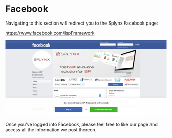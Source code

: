 Facebook
==========

Navigating to this section will redirect you to the Splynx Facebook page:

https://www.facebook.com/IspFramework

![Facebook](facebook.png)

Once you've logged into Facebook, please feel free to like our page and access all the information we post thereon.
